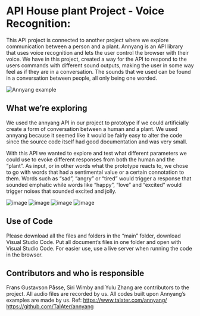 # API House plant Project - Voice Recognition:
 
This API project is connected to another project where we explore communication between a person and a plant. 
Annyang is an API library that uses voice recognition and lets the user control the browser with their voice. 
We have in this project, created a way for the API to respond to the users commands with different sound outputs, making the user in some way feel as if they are in a conversation. The sounds that we used can be found in a conversation between people, all only being one worded. 

![Annyang example](https://user-images.githubusercontent.com/79635121/110962511-5ebd8380-8351-11eb-96cf-97749180b21d.png)


## What we’re exploring

We used the annyang API in our project to prototype if we could artificially create a form of conversation between a human and a plant. We used annyang because it seemed like it would be fairly easy to alter the code since the source code itself had good documentation and was very small.

With this API we wanted to explore and test what different parameters we could use to evoke different responses from both the human and the “plant”. As input, or in other words what the prototype reacts to, we chose to go with words that had a sentimental value or a certain connotation to them. Words such as “sad”, “angry” or “tired” would trigger a response that sounded emphatic while words like “happy”, “love” and “excited” would trigger noises that sounded excited and jolly.

![image](https://user-images.githubusercontent.com/78792675/110965820-de008680-8354-11eb-8038-92472a951cdf.png)
![image](https://user-images.githubusercontent.com/78792675/110965323-5c105d80-8354-11eb-82ac-f76f68d49bc1.png)
![image](https://user-images.githubusercontent.com/78792675/110965409-721e1e00-8354-11eb-891d-a53f42df1ed4.png)
![image](https://user-images.githubusercontent.com/78792675/110965572-9b3eae80-8354-11eb-8752-a21512544c09.png)


## Use of Code
Please download all the files and folders in the “main” folder, download Visual Studio Code. Put all document’s files in one folder and open with Visual Studio Code. For easier use, use a live server when running the code in the browser.

## Contributors and who is responsible
Frans Gustavson Påsse, Siri Wimby and Yulu Zhang are contributors to the project. All audio files are recorded by us. All codes built upon Annyang’s examples are made by us. Ref: https://www.talater.com/annyang/    https://github.com/TalAter/annyang 

